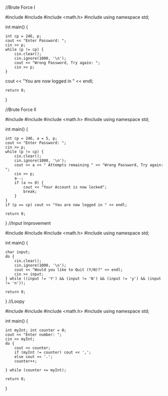 //Brute Force I

#include <iostream>
#include <string>
#include <math.h>
#include <array>
using namespace std;

int main() {

	int cp = 246, p;
	cout << "Enter Password: ";
	cin >> p;
	while (p != cp) {
		cin.clear();
		cin.ignore(1000, '\n');
		cout << "Wrong Password, Try again: ";
		cin >> p;
	}
  cout << "You are now logged in " << endl;

	return 0;
}
  
//Brute Force II
  
#include <iostream>
#include <string>
#include <math.h>
#include <array>
using namespace std;

int main() {	
	
	int cp = 246, a = 5, p; 
	cout << "Enter Password: ";
	cin >> p;
	while (p != cp) {
		cin.clear();
		cin.ignore(1000, '\n');
		cout << a << " Attempts remaining " << "Wrong Password, Try again: ";
		cin >> p;
		a--;
		if (a <= 0) {
			cout << "Your Account is now locked";
			break;
		}
	}
	if (p == cp) cout << "You are now logged in " << endl;

	return 0;
}
//Input Improvement
                                                       
#include <iostream>
#include <string>
#include <math.h>
#include <array>
using namespace std;

int main() {

	char input;
	do {
		cin.clear();
		cin.ignore(1000, '\n');
		cout << "Would you like to Quit (Y/N)?" << endl;
		cin >> input;
	} while ((input != 'Y') && (input != 'N') && (input != 'y') && (input != 'n'));
	
	return 0;
}
//Loopy
  
#include <iostream>
#include <string>
#include <math.h>
#include <array>
using namespace std;
  
int main() {

	int myInt; int counter = 0;
	cout << "Enter number: ";
	cin >> myInt;
	do {
		cout << counter;
		if (myInt != counter) cout << ',';	
		else cout << '.';
		counter++;
		
	} while (counter <= myInt);
	
	return 0;

}
                                                       
